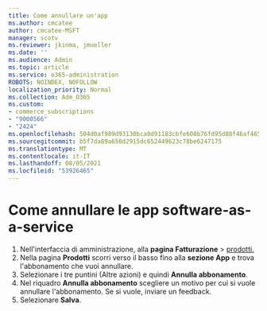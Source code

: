 ```yaml
---
title: Come annullare un'app
ms.author: cmcatee
author: cmcatee-MSFT
manager: scotv
ms.reviewer: jkinma, jmueller
ms.date: ''
ms.audience: Admin
ms.topic: article
ms.service: o365-administration
ROBOTS: NOINDEX, NOFOLLOW
localization_priority: Normal
ms.collection: Adm_O365
ms.custom:
- commerce_subscriptions
- "9000566"
- "2424"
ms.openlocfilehash: 504d0af989d93130bca0d91183cbfe608b76fd95d88f46af465e87cff1f052df
ms.sourcegitcommit: b5f7da89a650d2915dc652449623c78be6247175
ms.translationtype: MT
ms.contentlocale: it-IT
ms.lasthandoff: 08/05/2021
ms.locfileid: "53926465"
---
```

# <a name="how-to-cancel-software-as-a-service-apps"></a>Come annullare le app software-as-a-service

1. Nell'interfaccia di amministrazione, alla **pagina Fatturazione**  >  [prodotti.](https://go.microsoft.com/fwlink/p/?linkid=842054)
2. Nella pagina **Prodotti** scorri verso il basso fino alla **sezione App** e trova l'abbonamento che vuoi annullare. 
3. Selezionare i tre puntini (Altre azioni) e quindi **Annulla abbonamento**.
4. Nel riquadro **Annulla abbonamento** scegliere un motivo per cui si vuole annullare l'abbonamento. Se si vuole, inviare un feedback.
5. Selezionare **Salva**.